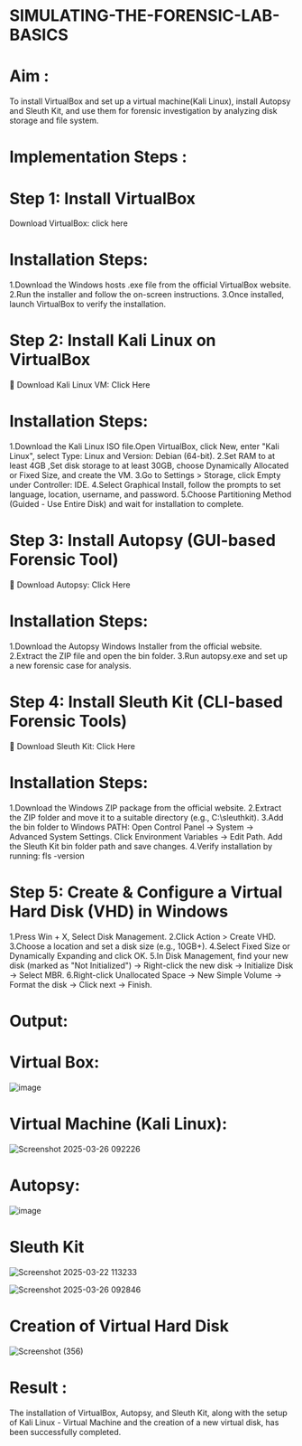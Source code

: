 #  SIMULATING-THE-FORENSIC-LAB-BASICS
# Aim :
To install VirtualBox and set up a virtual machine(Kali Linux), install Autopsy and Sleuth Kit, and use them for forensic investigation by analyzing disk storage and file system.

# Implementation Steps :
# Step 1: Install VirtualBox
 Download VirtualBox: click here

# Installation Steps:
 1.Download the Windows hosts .exe file from the official VirtualBox website.
 2.Run the installer and follow the on-screen instructions.
 3.Once installed, launch VirtualBox to verify the installation.
# Step 2: Install Kali Linux on VirtualBox
🔗 Download Kali Linux VM: Click Here

# Installation Steps:
 1.Download the Kali Linux ISO file.Open VirtualBox, click New, enter "Kali Linux", select Type: Linux and Version: Debian (64-bit).
 2.Set RAM to at least 4GB ,Set disk storage to at least 30GB, choose Dynamically Allocated or Fixed Size, and create the VM.
 3.Go to Settings > Storage, click Empty under Controller: IDE.
 4.Select Graphical Install, follow the prompts to set language, location, username, and password.
 5.Choose Partitioning Method (Guided - Use Entire Disk) and wait for installation to complete.
# Step 3: Install Autopsy (GUI-based Forensic Tool)
🔗 Download Autopsy: Click Here

# Installation Steps:
 1.Download the Autopsy Windows Installer from the official website.
 2.Extract the ZIP file and open the bin folder.
 3.Run autopsy.exe and set up a new forensic case for analysis.
# Step 4: Install Sleuth Kit (CLI-based Forensic Tools)
🔗 Download Sleuth Kit: Click Here

# Installation Steps:
 1.Download the Windows ZIP package from the official website.
 2.Extract the ZIP folder and move it to a suitable directory (e.g., C:\sleuthkit).
 3.Add the bin folder to Windows PATH:
   Open Control Panel → System → Advanced System Settings.
   Click Environment Variables → Edit Path.
   Add the Sleuth Kit bin folder path and save changes.
 4.Verify installation by running:
   fls -version

# Step 5: Create & Configure a Virtual Hard Disk (VHD) in Windows
 1.Press Win + X, Select Disk Management.
 2.Click Action > Create VHD.
 3.Choose a location and set a disk size (e.g., 10GB+).
 4.Select Fixed Size or Dynamically Expanding and click OK.
 5.In Disk Management, find your new disk (marked as "Not Initialized") -> Right-click the new disk → Initialize Disk → Select MBR.
 6.Right-click Unallocated Space → New Simple Volume → Format the disk -> Click next → Finish.
# Output:
# Virtual Box:

![image](https://github.com/user-attachments/assets/902c3247-9bf3-4ae4-a6c5-4c6f543f5615)

# Virtual Machine (Kali Linux):

![Screenshot 2025-03-26 092226](https://github.com/user-attachments/assets/730db221-8a83-48a1-8b73-e27146331f6c)

# Autopsy:

![image](https://github.com/user-attachments/assets/b8bada01-d7e1-4460-b7f0-6fa293c3e7a8)


# Sleuth Kit

![Screenshot 2025-03-22 113233](https://github.com/user-attachments/assets/81c32459-1b5c-4f0e-bd32-c766ace6216f)

![Screenshot 2025-03-26 092846](https://github.com/user-attachments/assets/f29b4cbf-4e3c-4e04-9ee6-67ddad89b7cf)


# Creation of Virtual Hard Disk


![Screenshot (356)](https://github.com/user-attachments/assets/7ab2a92b-b1c5-40a8-849c-c8124294c04b)

# Result :
The installation of VirtualBox, Autopsy, and Sleuth Kit, along with the setup of Kali Linux - Virtual Machine and the creation of a new virtual disk, has been successfully completed.
